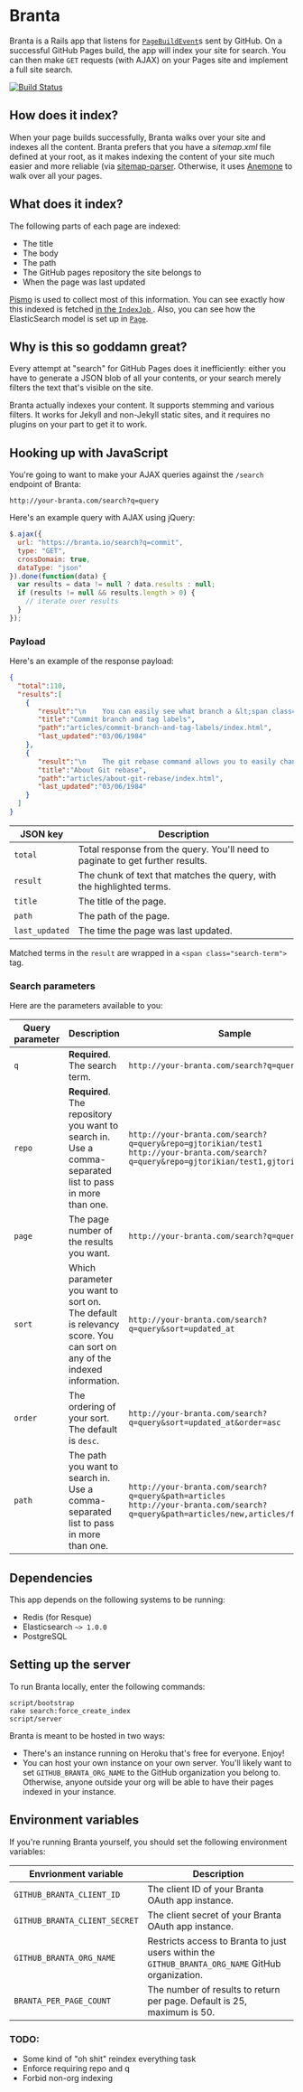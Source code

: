 Branta
============

Branta is a Rails app that listens for [`PageBuildEvent`][PageBuildEvent]s sent by GitHub. On a successful GitHub Pages build, the app will index your site for search. You can then make `GET` requests (with AJAX) on your Pages site and implement a full site search.

[![Build Status](https://travis-ci.org/gjtorikian/branta.svg?branch=master)](https://travis-ci.org/gjtorikian/branta)

## How does it index?

When your page builds successfully, Branta walks over your site and indexes all the content. Branta prefers that you have a *sitemap.xml* file defined at your root, as it makes indexing the content of your site much easier and more reliable (via [sitemap-parser](https://github.com/benbalter/sitemap-parser). Otherwise, it uses [Anemone](https://github.com/chriskite/anemone) to walk over all your pages.

## What does it index?

The following parts of each page are indexed:

* The title
* The body
* The path
* The GitHub pages repository the site belongs to
* When the page was last updated

[Pismo](https://github.com/peterc/pismo) is used to collect most of this information. You can see exactly how this indexed is fetched [in the `IndexJob` ](https://github.com/gjtorikian/branta/blob/master/lib/branta/jobs/index.rb#L114-L123). Also, you can see how the ElasticSearch model is set up in [`Page`](https://github.com/gjtorikian/branta/blob/master/app/models/page.rb#L8-L17).

## Why is this so goddamn great?

Every attempt at "search" for GitHub Pages does it inefficiently: either you have to generate a JSON blob of all your contents, or your search merely filters the text that's visible on the site.

Branta actually indexes your content. It supports stemming and various filters. It works for Jekyll and non-Jekyll static sites, and it requires no plugins on your part to get it to work.

## Hooking up with JavaScript

You're going to want to make your AJAX queries against the `/search` endpoint of Branta:

```
http://your-branta.com/search?q=query
```

Here's an example query with AJAX using jQuery:

```javascript
$.ajax({
  url: "https://branta.io/search?q=commit",
  type: "GET",
  crossDomain: true,
  dataType: "json"
}).done(function(data) {
  var results = data != null ? data.results : null;
  if (results != null && results.length > 0) {
    // iterate over results
  }
});
```

### Payload

Here's an example of the response payload:

``` json
{
  "total":110,
  "results":[
    {
       "result":"\n    You can easily see what branch a &lt;span class=\"search-term\"&gt;commit&lt;/span&gt; is in by looking at the labels beneath the &lt;span class=\"search-term\"&gt;commit&lt;/span&gt; on the &lt;span class=\"search-term\"&gt;commit&lt;/span&gt; page.\n\nIf your &lt;span class=\"search-term\"&gt;commit&lt;/span&gt; is not on the default branch",
       "title":"Commit branch and tag labels",
       "path":"articles/commit-branch-and-tag-labels/index.html",
       "last_updated":"03/06/1984"
    },
    {
       "result":"\n    The git rebase command allows you to easily change a series of &lt;span class=\"search-term\"&gt;commits&lt;/span&gt;, modifying the history of your repository. You can reorder, edit, or squash &lt;span class=\"search-term\"&gt;commits&lt;/span&gt;",
       "title":"About Git rebase",
       "path":"articles/about-git-rebase/index.html",
       "last_updated":"03/06/1984"
    }
  ]
}
```

|JSON key | Description
|----------------|----------
|`total` | Total response from the query. You'll need to paginate to get further results.
|`result` | The chunk of text that matches the query, with the highlighted terms.
|`title` | The title of the page.
|`path` | The path of the page.
|`last_updated` | The time the page was last updated.

Matched terms in the `result` are wrapped in a `<span class="search-term">` tag.

### Search parameters

Here are the parameters available to you:

|Query parameter | Description | Sample
|----------------|-------------|----------
|`q` | **Required**. The search term. | `http://your-branta.com/search?q=query`
|`repo` | **Required**. The repository you want to search in. Use a comma-separated list to pass in more than one. | `http://your-branta.com/search?q=query&repo=gjtorikian/test1`<br />`http://your-branta.com/search?q=query&repo=gjtorikian/test1,gjtorikian/test2`
|`page` | The page number of the results you want. | `http://your-branta.com/search?q=query&page=2`
|`sort` | Which parameter you want to sort on. The default is relevancy score. You can sort on any of the indexed information. | `http://your-branta.com/search?q=query&sort=updated_at`
|`order` | The ordering of your sort. The default is `desc`. | `http://your-branta.com/search?q=query&sort=updated_at&order=asc`
|`path` | The path you want to search in. Use a comma-separated list to pass in more than one. | `http://your-branta.com/search?q=query&path=articles`<br />`http://your-branta.com/search?q=query&path=articles/new,articles/fresh`

## Dependencies

This app depends on the following systems to be running:

* Redis (for Resque)
* Elasticsearch `~> 1.0.0`
* PostgreSQL

## Setting up the server

To run Branta locally, enter the following commands:
```
script/bootstrap
rake search:force_create_index
script/server
```

Branta is meant to be hosted in two ways:

* There's an instance running on Heroku that's free for everyone. Enjoy!
* You can host your own instance on your own server. You'll likely want to set `GITHUB_BRANTA_ORG_NAME` to the GitHub organization you belong to. Otherwise, anyone outside your org will be able to have their pages indexed in your instance.

## Environment variables

If you're running Branta yourself, you should set the following environment variables:

|Envrionment variable | Description
|---------------------|------------
|`GITHUB_BRANTA_CLIENT_ID` | The client ID of your Branta OAuth app instance.
|`GITHUB_BRANTA_CLIENT_SECRET` | The client secret of your Branta OAuth app instance.
|`GITHUB_BRANTA_ORG_NAME` | Restricts access to Branta to just users within the `GITHUB_BRANTA_ORG_NAME` GitHub organization.
| `BRANTA_PER_PAGE_COUNT` | The number of results to return per page. Default is 25, maximum is 50.

### TODO:

- Some kind of "oh shit" reindex everything task
- Enforce requiring repo and q
- Forbid non-org indexing

[PageBuildEvent]: https://developer.github.com/v3/activity/events/types/#pagebuildevent
